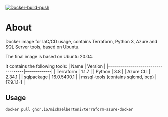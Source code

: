 [![Docker-build-push](https://github.com/michaelbertoni/terraform-azure-docker/actions/workflows/docker-build-push.yml/badge.svg)](https://github.com/michaelbertoni/terraform-azure-docker/actions/workflows/docker-build-push.yml)

# About
Docker image for IaC/CD usage, contains Terraform, Python 3, Azure and SQL Server tools, based on Ubuntu.

The final image is based on Ubuntu 20.04.

It contains the following tools:
| Name                               | Version     |
|------------------------------------|-------------|
| Terraform                          | 1.1.7       |
| Python                             | 3.8         |
| Azure CLI                          | 2.34.1      |
| sqlpackage                         | 16.0.5400.1 |
| mssql-tools (contains sqlcmd, bcp) | 17.9.1.1-1  |

## Usage

```bash
docker pull ghcr.io/michaelbertoni/terraform-azure-docker
```